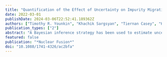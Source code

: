 ```yaml
---
title: "Quantification of the Effect of Uncertainty on Impurity Migration in PISCES-A Simulated with GITR"
date: 2022-03-01
publishDate: 2024-03-06T22:52:41.189362Z
authors: ["Timothy R. Younkin", "Khachik Sargsyan", "Tiernan Casey", "Habib N. Najm", "J. M. Canik", "D. L. Green", "R. P. Doerner", "D. Nishijima", "M. Baldwin", "Jon Drobny", "Davide Curreli", "Brian D. Wirth"]
publication_types: ["2"]
abstract: "A Bayesian inference strategy has been used to estimate uncertain inputs to global impurity transport code (GITR) modeling predictions of tungsten erosion and migration in the linear plasma device, PISCES-A. This allows quantification of GITR output uncertainty based on the uncertainties in measured PISCES-A plasma electron density and temperature profiles (n_e, T_e) used as inputs to GITR. The technique has been applied for comparison to dedicated experiments performed for high (4 x 1022 m−2 s−1) and low (5 x 1021 m−2 s−1) flux 250 eV He–plasma exposed tungsten (W) targets designed to assess the net and gross erosion of tungsten, and corresponding W impurity transport. The W target design and orientation, impurity collector, and diagnostics, have been designed to eliminate complexities associated with tokamak divertor plasma exposures (inclined target, mixed plasma species, re-erosion, etc) to benchmark results against the trace impurity transport model simulated by GITR. The simulated results of the erosion, migration, and re-deposition of W during the experiment from the GITR code coupled to materials response models are presented. Specifically, the modeled and experimental W I emission spectroscopy data for a 429.4 nm line and net erosion through the target and collector mass difference measurements are compared. The methodology provides predictions of observable quantities of interest with quantified uncertainty, allowing estimation of moments, together with the sensitivities to plasma temperature and density."
featured: false
publication: "*Nuclear Fusion*"
doi: "10.1088/1741-4326/ac2bfa"
---
```


